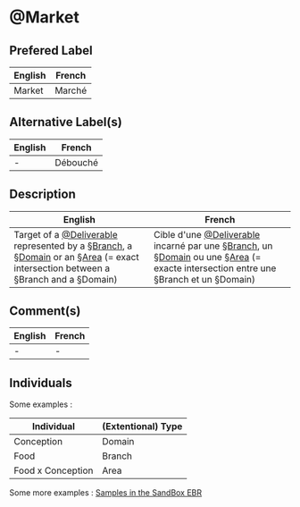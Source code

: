 @Market
==

Prefered Label
-
<table>
    <thead>
        <tr>
            <th>English</th>
            <th>French</th>
        </tr>
    </thead>
    <tbody>
        <tr>
            <td>Market</td>
            <td>Marché</td>
        </tr>
    </tbody>
</table>

Alternative Label(s)
-
<table>
    <thead>
        <tr>
            <th>English</th>
            <th>French</th>
        </tr>
    </thead>
    <tbody>
        <tr>
            <td>-</td>
            <td>Débouché</td>
        </tr>
    </tbody>
</table>

Description
-
<table>
    <thead>
        <tr>
            <th>English</th>
            <th>French</th>
        </tr>
    </thead>
    <tbody>
        <tr>
            <td>Target of a <a href="https://github.com/iPlumb3r/EcosystemMappingModel/blob/master/1_Semantic/Conceptionary/%40Deliverable.md">@Deliverable</a> represented by a <a href="https://github.com/iPlumb3r/EcosystemMappingModel/blob/master/1_Semantic/Conceptionary/%C2%A7Branch.md">§Branch</a>, a <a href="https://github.com/iPlumb3r/EcosystemMappingModel/blob/master/1_Semantic/Conceptionary/%C2%A7Domain.md">§Domain</a> or an <a href="https://github.com/iPlumb3r/EcosystemMappingModel/blob/master/1_Semantic/Conceptionary/%C2%A7Area.md">§Area</a> (= exact intersection between a §Branch and a §Domain)</td>
            <td>Cible d'une <a href="https://github.com/iPlumb3r/EcosystemMappingModel/blob/master/1_Semantic/Conceptionary/%40Deliverable.md">@Deliverable</a> incarné par une <a href="https://github.com/iPlumb3r/EcosystemMappingModel/blob/master/1_Semantic/Conceptionary/%C2%A7Branch.md">§Branch</a>, un <a href="https://github.com/iPlumb3r/EcosystemMappingModel/blob/master/1_Semantic/Conceptionary/%C2%A7Domain.md">§Domain</a> ou une <a href="https://github.com/iPlumb3r/EcosystemMappingModel/blob/master/1_Semantic/Conceptionary/%C2%A7Area.md">§Area</a> (= exacte intersection entre une §Branch et un §Domain)</td>
        </tr>
    </tbody>
</table>

Comment(s)
-
<table>
    <thead>
        <tr>
            <th>English</th>
            <th>French</th>
        </tr>
    </thead>
    <tbody>
        <tr>
            <td>-</td>
            <td>-</td>
        </tr>
    </tbody>
</table>

Individuals
-


Some examples : 
<table>
    <thead>
        <tr>
            <th>Individual</th>
            <th>(Extentional) Type</th>
        </tr>
    </thead>
    <tbody>
        <tr>
            <td>Conception</td>
            <td>Domain</td>
        </tr>
        <tr>
            <td>Food</td>
            <td>Branch</td>
        </tr>
        <tr>
            <td>Food x Conception</td>
            <td>Area</td>
        </tr>
    </tbody>
</table>

Some more examples : <a href="https://www.topincs.com/iPlumb3rSandBox/.index?tt=1222">Samples in the SandBox EBR</a>

